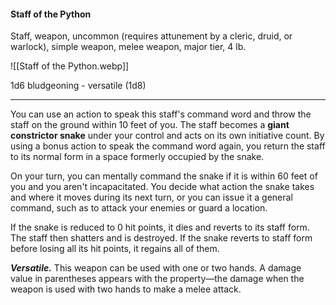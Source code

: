 #### Staff of the Python

Staff, weapon, uncommon (requires attunement by a cleric, druid, or warlock), simple weapon, melee weapon, major tier, 4 lb.

![[Staff of the Python.webp]]

1d6 bludgeoning  - versatile (1d8)

---

You can use an action to speak this staff's command word and throw the staff on the ground within 10 feet of you. The staff becomes a **giant constrictor snake** under your control and acts on its own initiative count. By using a bonus action to speak the command word again, you return the staff to its normal form in a space formerly occupied by the snake.

On your turn, you can mentally command the snake if it is within 60 feet of you and you aren't incapacitated. You decide what action the snake takes and where it moves during its next turn, or you can issue it a general command, such as to attack your enemies or guard a location.

If the snake is reduced to 0 hit points, it dies and reverts to its staff form. The staff then shatters and is destroyed. If the snake reverts to staff form before losing all its hit points, it regains all of them.

***Versatile.*** This weapon can be used with one or two hands. A damage value in parentheses appears with the property—the damage when the weapon is used with two hands to make a melee attack.



